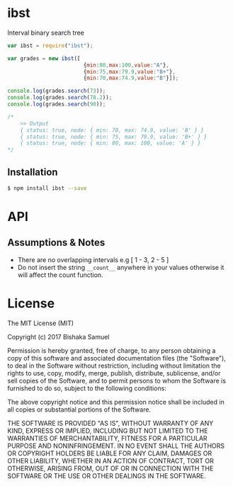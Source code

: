 # ibst

Interval binary search tree

``` js
var ibst = require("ibst");

var grades = new ibst([
                        {min:80,max:100,value:"A"},
                        {min:75,max:79.9,value:"B+"},                       
                        {min:70,max:74.9,value:"B"}]);  

console.log(grades.search(73));
console.log(grades.search(78.2));
console.log(grades.search(90));

/*
    >> Output
    { status: true, node: { min: 70, max: 74.9, value: 'B' } }
    { status: true, node: { min: 75, max: 79.9, value: 'B+' } }
    { status: true, node: { min: 80, max: 100, value: 'A' } }
*/

```

## Installation

``` bash
$ npm install ibst --save
```

# API


## Assumptions & Notes
- There are no overlapping intervals e.g [ 1 - 3, 2 - 5 ]
- Do not insert the string `__count__` anywhere in your values otherwise it will affect the count function.

# License

The MIT License (MIT)

Copyright (c) 2017 Bishaka Samuel

Permission is hereby granted, free of charge, to any person obtaining a copy of this software and associated documentation files (the "Software"), to deal in the Software without restriction, including without limitation the rights to use, copy, modify, merge, publish, distribute, sublicense, and/or sell copies of the Software, and to permit persons to whom the Software is furnished to do so, subject to the following conditions:

The above copyright notice and this permission notice shall be included in all copies or substantial portions of the Software.

THE SOFTWARE IS PROVIDED "AS IS", WITHOUT WARRANTY OF ANY KIND, EXPRESS OR IMPLIED, INCLUDING BUT NOT LIMITED TO THE WARRANTIES OF MERCHANTABILITY, FITNESS FOR A PARTICULAR PURPOSE AND NONINFRINGEMENT. IN NO EVENT SHALL THE AUTHORS OR COPYRIGHT HOLDERS BE LIABLE FOR ANY CLAIM, DAMAGES OR OTHER LIABILITY, WHETHER IN AN ACTION OF CONTRACT, TORT OR OTHERWISE, ARISING FROM, OUT OF OR IN CONNECTION WITH THE SOFTWARE OR THE USE OR OTHER DEALINGS IN THE SOFTWARE.
